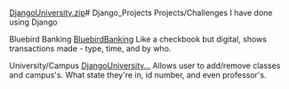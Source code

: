 [DjangoUniversity.zip](https://github.com/tylerlynn13/Django_Projects/files/13211531/DjangoUniversity.zip)# Django_Projects
 Projects/Challenges I have done using Django

 Bluebird Banking
[BluebirdBanking](https://github.com/tylerlynn13/Django_Projects/files/13211494/BluebirdBanking.zip)
Like a checkbook but digital, shows transactions made - type, time, and by who. 

University/Campus 
[DjangoUniversity…]()
Allows user to add/remove classes and campus's. What state they're in, id number, and even professor's.

